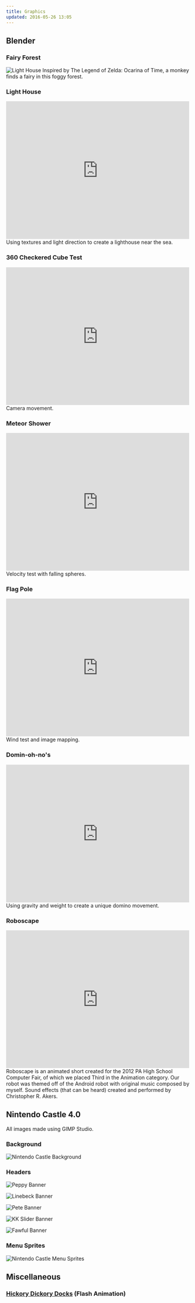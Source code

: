 ```yaml
---
title: Graphics
updated: 2016-05-26 13:05
---
```


## Blender

### Fairy Forest

![Light House](../assets/fairy_forest.png)
Inspired by The Legend of Zelda: Ocarina of Time, a monkey finds a fairy in this foggy forest.

### Light House

<iframe src="http://www.schooltube.com/embed_force/5617d6c7a4604b099ea8/" width="500" height="375" frameborder="0" allowfullscreen="allowfullscreen"></iframe>
Using textures and light direction to create a lighthouse near the sea.

### 360 Checkered Cube Test

<iframe src="http://www.schooltube.com/embed_force/afec8b6d4a4348bd9602/" width="500" height="375" frameborder="0" allowfullscreen="allowfullscreen"></iframe>
Camera movement.

### Meteor Shower

<iframe src="http://www.schooltube.com/embed_force/46a9fe92331c41a28626/" width="500" height="375" frameborder="0" allowfullscreen="allowfullscreen"></iframe>
Velocity test with falling spheres.

### Flag Pole

<iframe src="http://www.schooltube.com/embed_force/368f928174e04875b788/" width="500" height="375" frameborder="0" allowfullscreen="allowfullscreen"></iframe>
Wind test and image mapping.

### Domin-oh-no's

<iframe src="http://www.schooltube.com/embed_force/54aa04cc08524a5b95fd/" width="500" height="375" frameborder="0" allowfullscreen="allowfullscreen"></iframe>
Using gravity and weight to create a unique domino movement.

### Roboscape

<iframe src="http://www.schooltube.com/embed_force/bad25c36cf774cb1a82e/" width="500" height="375" frameborder="0" allowfullscreen="allowfullscreen"></iframe>
Roboscape is an animated short created for the 2012 PA High School Computer Fair, of which we placed Third in the Animation category. Our robot was themed off of the Android robot with original music composed by myself. Sound effects (that can be heard) created and performed by Christopher R. Akers.

## Nintendo Castle 4.0

All images made using GIMP Studio.

### Background

![Nintendo Castle Background](../assets/nc_background.png)

### Headers

![Peppy Banner](../assets/banner_peppy.jpg)

![Linebeck Banner](../assets/banner_linebeck.jpg)

![Pete Banner](../assets/banner_kppete.jpg)

![KK Slider Banner](../assets/banner_kkslider.jpg)

![Fawful Banner](../assets/banner_fawful.jpg)

### Menu Sprites

![Nintendo Castle Menu Sprites](../assets/nc_menusprite.png)

## Miscellaneous

### [Hickory Dickory Docks](../assets/ryan_hammett_HDD.swf) (Flash Animation)
